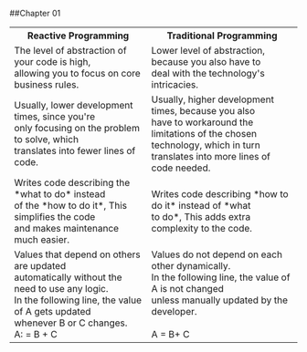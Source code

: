 ##Chapter 01

<table class="tg">
  <tr>
    <th class="tg-031e">Reactive Programming</th>
    <th class="tg-031e">Traditional Programming</th>
  </tr>
  <tr>
    <td class="tg-031e">The level of abstraction of your code is high,<br>allowing you to focus on core business rules.</td>
    <td class="tg-031e">Lower level of abstraction, because you also have to<br>deal with the technology's intricacies.</td>
  </tr>
  <tr>
    <td class="tg-031e">Usually, lower development times, since you're<br>only focusing on the problem to solve, which<br>translates into fewer lines of code.</td>
    <td class="tg-031e">Usually, higher development times, because you also<br>have to workaround the limitations of the chosen<br>technology, which in turn translates into more lines of<br>code needed.</td>
  </tr>
  <tr>
    <td class="tg-031e">Writes code describing the *what to do* instead<br>of the *how to do it*, This simplifies the code <br>and makes maintenance much easier.</td>
    <td class="tg-031e">Writes code describing *how to do it* instead of *what<br>to do*, This adds extra complexity to the code.</td>
  </tr>
  <tr>
    <td class="tg-yw4l">Values that depend on others are updated<br>automatically without the need to use any logic.<br>In the following line, the value of A gets updated<br>whenever B or C changes. <br>A: = B + C</td>
    <td class="tg-yw4l">Values do not depend on each other dynamically. <br>In the following line, the value of A is not changed <br>unless manually updated by the developer.<br><br>A = B+ C</td>
  </tr>
</table>